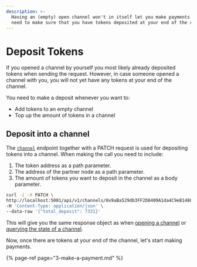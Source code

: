 ```yaml
---
description: >-
  Having an (empty) open channel won't in itself let you make payments. You also
  need to make sure that you have tokens deposited at your end of the channel.
---
```


# Deposit Tokens

If you opened a channel by yourself you most likely already  deposited tokens when sending the request. However, in case someone opened a channel with you, you will not yet have any tokens at your end of the channel.

You need to make a deposit whenever you want to:

* Add tokens to an empty channel
* Top up the amount of tokens in a channel

## Deposit into a channel

The [`channel`](../resources/channels.md#increase-deposit) endpoint together with a PATCH request is used for depositing tokens into a channel. When making the call you need to include:

1. The token address as a path parameter.
2. The address of the partner node as a path parameter.
3. The amount of tokens you want to deposit in the channel as a body parameter.

```bash
curl -i -X PATCH \
http://localhost:5001/api/v1/channels/0x9aBa529db3FF2D8409A1da4C9eB148879b046700/0x61C808D82A3Ac53231750daDc13c777b59310bD9 \
-H 'Content-Type: application/json' \
--data-raw '{"total_deposit": 7331}'
```

This will give you the same response object as when [opening a channel](2-open-a-channel.md#open-a-channel) or [querying the state of a channel](2-open-a-channel.md#query-the-state-of-a-channel).

Now, once there are tokens at your end of the channel, let's start making payments.

{% page-ref page="3-make-a-payment.md" %}



